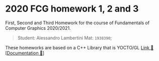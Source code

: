 # 2020 FCG homework 1, 2 and 3

First, Second and Third Homework for the course of Fundamentals of Computer Graphics 2020/2021.

>Student: Alessandro Lambertini Mat: `1938390`;

These homeworks are based on a C++ Library that is YOCTO/GL [Link 🔗](https://github.com/xelatihy/yocto-gl) [[Documentation 🔗](https://xelatihy.github.io/yocto-gl/)]
